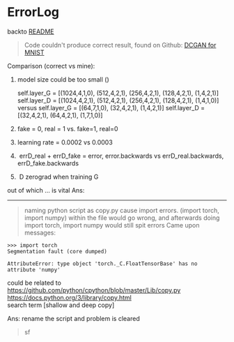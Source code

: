# ErrorLog

backto [README](README.md)

> Code couldn't produce correct result, found on Github: [DCGAN for MNIST](https://github.com/togheppi/DCGAN/blob/master/MNIST_DCGAN_pytorch.py) 

Comparison (correct vs mine):
1. model size could be too small ()

    self.layer_G = [(1024,4,1,0), (512,4,2,1), (256,4,2,1), (128,4,2,1), (1,4,2,1)]
    self.layer_D = [(1024,4,2,1), (512,4,2,1), (256,4,2,1), (128,4,2,1), (1,4,1,0)]
    versus
    self.layer_G = [(64,7,1,0), (32,4,2,1), (1,4,2,1)]
    self.layer_D = [(32,4,2,1), (64,4,2,1), (1,7,1,0)]
2. fake = 0, real = 1 vs. fake=1, real=0
3. learning rate = 0.0002 vs 0.0003
4.  errD_real + errD_fake = error, error.backwards vs errD_real.backwards, errD_fake.backwards
5.  D zerograd when training G

out of which ... is vital
Ans:

---

> naming python script as copy.py cause import errors. (import torch, import numpy) within the file would go wrong, and afterwards doing import torch, import numpy would still spit errors
Came upon messages:
```
>>> import torch
Segmentation fault (core dumped)

AttributeError: type object 'torch._C.FloatTensorBase' has no attribute 'numpy' 
```
could be related to   
https://github.com/python/cpython/blob/master/Lib/copy.py  
https://docs.python.org/3/library/copy.html  
search term [shallow and deep copy]

Ans: rename the script and problem is cleared

> sf